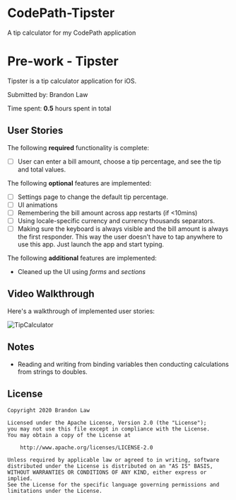 # CodePath-Tipster
A tip calculator for my CodePath application

# Pre-work - Tipster

Tipster is a tip calculator application for iOS.

Submitted by: Brandon Law

Time spent: **0.5** hours spent in total

## User Stories

The following **required** functionality is complete:

* [ ] User can enter a bill amount, choose a tip percentage, and see the tip and total values.

The following **optional** features are implemented:
* [ ] Settings page to change the default tip percentage.
* [ ] UI animations
* [ ] Remembering the bill amount across app restarts (if <10mins)
* [ ] Using locale-specific currency and currency thousands separators.
* [ ] Making sure the keyboard is always visible and the bill amount is always the first responder. This way the user doesn't have to tap anywhere to use this app. Just launch the app and start typing.

The following **additional** features are implemented:

- Cleaned up the UI using *forms* and *sections*

## Video Walkthrough 

Here's a walkthrough of implemented user stories:

![TipCalculator](https://user-images.githubusercontent.com/39353286/88620507-360ba680-d06c-11ea-9859-e95b3b42dc7a.gif)

## Notes

- Reading and writing from binding variables then conducting calculations from strings to doubles. 

## License

    Copyright 2020 Brandon Law

    Licensed under the Apache License, Version 2.0 (the "License");
    you may not use this file except in compliance with the License.
    You may obtain a copy of the License at

        http://www.apache.org/licenses/LICENSE-2.0

    Unless required by applicable law or agreed to in writing, software
    distributed under the License is distributed on an "AS IS" BASIS,
    WITHOUT WARRANTIES OR CONDITIONS OF ANY KIND, either express or implied.
    See the License for the specific language governing permissions and
    limitations under the License.
